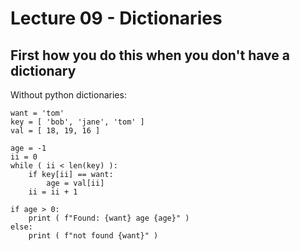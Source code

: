 # Lecture 09 - Dictionaries

## First how you do this when you don't have a dictionary

Without python dictionaries:

```
want = 'tom'
key = [ 'bob', 'jane', 'tom' ]
val = [ 18, 19, 16 ]

age = -1
ii = 0
while ( ii < len(key) ):
    if key[ii] == want:
        age = val[ii]
    ii = ii + 1

if age > 0:
    print ( f"Found: {want} age {age}" )
else:
    print ( f"not found {want}" )
```


